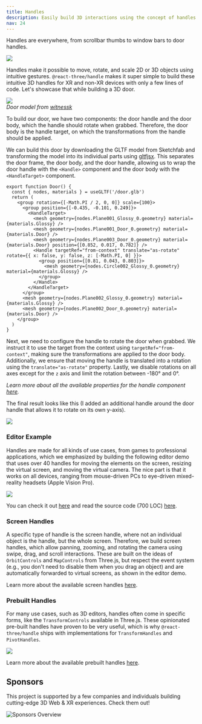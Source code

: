 ```yaml
---
title: Handles  
description: Easily build 3D interactions using the concept of handles  
nav: 24  
---
```


Handles are everywhere, from scrollbar thumbs to window bars to door handles.

![](./react-three-handle-gif-1.gif)

Handles make it possible to move, rotate, and scale 2D or 3D objects using intuitive gestures. `@react-three/handle` makes it super simple to build these intuitive 3D handles for XR and non-XR devices with only a few lines of code. Let's showcase that while building a 3D door.

![](./annotated-door.jpg)  
_Door model from [witnessk](https://sketchfab.com/witnessk)_

To build our door, we have two components: the door handle and the door body, which the handle should rotate when grabbed. Therefore, the door body is the handle target, on which the transformations from the handle should be applied.

We can build this door by downloading the GLTF model from Sketchfab and transforming the model into its individual parts using [gltfjsx](https://gltf.pmnd.rs/). This separates the door frame, the door body, and the door handle, allowing us to wrap the door handle with the `<Handle>` component and the door body with the `<HandleTarget>` component.

```tsx {6,10,14-15}
export function Door() {
  const { nodes, materials } = useGLTF('/door.glb')
  return (
    <group rotation={[-Math.PI / 2, 0, 0]} scale={100}>
      <group position={[-0.435, -0.101, 0.249]}>
        <HandleTarget>
          <mesh geometry={nodes.Plane001_Glossy_0.geometry} material={materials.Glossy} />
          <mesh geometry={nodes.Plane001_Door_0.geometry} material={materials.Door} />
          <mesh geometry={nodes.Plane003_Door_0.geometry} material={materials.Door} position={[0.852, 0.017, 0.782]} />
          <Handle targetRef="from-context" translate="as-rotate" rotate={{ x: false, y: false, z: [-Math.PI, 0] }}>
            <group position={[0.81, 0.043, 0.803]}>
              <mesh geometry={nodes.Circle002_Glossy_0.geometry} material={materials.Glossy} />
            </group>
          </Handle>
        </HandleTarget>
      </group>
      <mesh geometry={nodes.Plane002_Glossy_0.geometry} material={materials.Glossy} />
      <mesh geometry={nodes.Plane002_Door_0.geometry} material={materials.Door} />
    </group>
  )
}
```

Next, we need to configure the handle to rotate the door when grabbed. We instruct it to use the target from the context using `targetRef="from-context"`, making sure the transformations are applied to the door body. Additionally, we ensure that moving the handle is translated into a rotation using the `translate="as-rotate"` property. Lastly, we disable rotations on all axes except for the `z` axis and limit the rotation between -180° and 0°.

*Learn more about all the available properties for the handle component [here](./handle-component.md).*

The final result looks like this (I added an additional handle around the door handle that allows it to rotate on its own y-axis).

![](./door-handle.gif)

### Editor Example

Handles are made for all kinds of use cases, from games to professional applications, which we emphasized by building the following editor demo that uses over 40 handles for moving the elements on the screen, resizing the virtual screen, and moving the virtual camera. The nice part is that it works on all devices, ranging from mouse-driven PCs to eye-driven mixed-reality headsets (Apple Vision Pro).

![](./editor.gif)

You can check it out [here](https://pmndrs.github.io/xr/examples/editor/) and read the source code (700 LOC) [here](https://github.com/pmndrs/xr/tree/main/examples/editor/app.tsx).

### Screen Handles

A specific type of handle is the screen handle, where not an individual object is the handle, but the whole screen. Therefore, we build screen handles, which allow panning, zooming, and rotating the camera using swipe, drag, and scroll interactions. These are built on the ideas of `OrbitControls` and `MapControls` from Three.js, but respect the event system (e.g., you don't need to disable them when you drag an object) and are automatically forwarded to virtual screens, as shown in the editor demo.

Learn more about the available screen handles [here](./screen-handle-components.md).

### Prebuilt Handles

For many use cases, such as 3D editors, handles often come in specific forms, like the `TransformControls` available in Three.js. These opinionated pre-built handles have proven to be very useful, which is why `@react-three/handle` ships with implementations for `TransformHandles` and `PivotHandles`.

![](./prebuild-handles.gif)

Learn more about the available prebuilt handles [here](./screen-handle-components.md).

## Sponsors

This project is supported by a few companies and individuals building cutting-edge 3D Web & XR experiences. Check them out!

![Sponsors Overview](https://bbohlender.github.io/sponsors/screenshot.png)